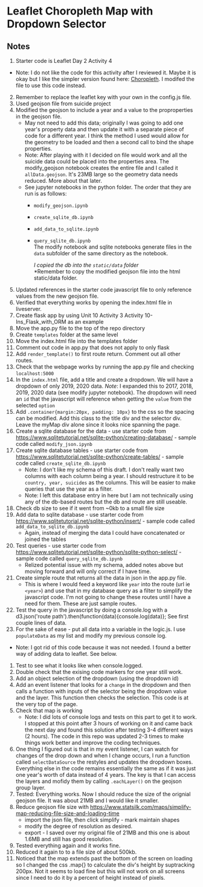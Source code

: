 # Leaflet Choropleth Map with Dropdown Selector

## Notes
1.  Starter code is Leaflet Day 2 Activity 4
  *  Note:  I do not like the code for this activity after I reviewed it.  Maybe it is okay but I like the simpler version found here:  [Choropleth](https://leafletjs.com/examples/choropleth/).  I modifed the file to use this code instead.
2. Remember to replace the leaflet key with your own in the config.js file.
1. Used geojson file from suicide project
1. Modified the geojson to include a year and a value to the proproperties in the geojson file.  
    * May not need to add this data; originally I was going to add one year's property data and then update it with a separate piece of code for a different year.  I think the method I used would allow for the geometry to be loaded and then a second call to bind the shape properties.
    * Note:  After playing with it I decided on file would work and all the suicide data could be placed into the properties area.  The modify_geojson notebook creates the entire file and I called it `allData.geojson`.  It's 23MB large so the geometry data needs reduced.  More about that later.
    * See jupyter notebooks in the python folder.  The order that they are run is as follows:
      * `modify_geojson.ipynb`
      * `create_sqlite_db.ipynb`
      * `add_data_to_sqlite.ipynb`
      * `query_sqlite_db.ipynb`  
      The modify notebook and sqlite notebooks generate files in the `data` subfolder of the same directory as the notebook.

        *I copied the db into the `static/data` folder*  
        *Remember to copy the modified geojson file into the html static/data folder.
1. Updated references in the starter code javascript file to only reference values from the new geojson file.
1. Verified that everything works by opening the index.html file in liveserver.
1. Create flask app by using Unit 10 Activity 3 Activity 10-Ins_Flask_with_ORM as an example
1. Move the app.py file to the top of the repo directory
1. Create `templates` folder at the same level 
1. Move the index.html file into the templates folder
1. Comment out code in app.py that does not apply to only flask
1. Add `render_template()` to first route return.  Comment out all other routes.
1. Check that the webpage works by running the app.py file and checking `localhost:5000`
1. In the `index.html` file, add a title and create a dropdown.  We will have a dropdown of only 2019, 2020 data.  *Note*: I expanded this to 2017, 2018, 2019, 2020 data (see modify jupyter notebook).  The dropdown will need an `id` that the javascript will reference when getting the `value` from the selected `option`
1. Add `.container{margin:20px, padding: 10px}` to the css so the spacing can be modified.  Add this class to the title div and the selector div.  Leave the myMap div alone since it looks nice spanning the page.
1. Create a sqlite database for the data - use starter code from https://www.sqlitetutorial.net/sqlite-python/creating-database/ - sample code called `modify_json.ipynb`
1. Create sqlite database tables - use starter code from https://www.sqlitetutorial.net/sqlite-python/create-tables/ - sample code called `create_sqlite_db.ipynb`
    * Note: I don't like my schema of this draft.  I don't really want two columns with each column being a year.  I should restructure it to be `country, year, suicides` as the columns.  This will be easier to make queries that use the year as a filter.
    * Note:  I left this database entry in here but I am not technically using any of the db-based routes but the db and route are still useable.  
1. Check db size to see if it went from ~0kb to a small file size
1. Add data to sqlite database - use starter code from https://www.sqlitetutorial.net/sqlite-python/insert/ - sample code called `add_data_to_sqlite_db.ipynb`
    * Again, instead of merging the data I could have concatenated or joined the tables
1. Test queries - use starter code from https://www.sqlitetutorial.net/sqlite-python/sqlite-python-select/ - sample code called `query_sqlite_db.ipynb`
    * Relized potential issue with my schema, added notes above but moving forward and will only correct if I have time.
1.  Create simple route that returns all the data in json in the app.py file.
    * This is where I would feed a keyword like `year` into the route (url ie `<year>`) and use that in my database query as a filter to simplify the javascript code.  I'm not going to change these routes until I have a need for them.  These are just sample routes.
1.  Test the query in the javascript by doing a console.log with a d3.json('route path').then(function(data){console.log(data)};  See first couple lines of data.
1.  For the sake of ease - put all data into a variable in the logic.js.  I use `populateData` as my list and modify my previous console log.
  * Note:  I got rid of this code because it was not needed.  I found a better way of adding data to leaflet.  See below.
1. Test to see what it looks like when console.logged.
1. Double check that the exising code markers for one year still work.
1. Add an object selection of the dropdown (using the dropdown id)
1. Add an event listener that looks for a `change` in the dropdown and then calls a function with inputs of the selector being the dropdown value and the layer.  This function then checks the selection.  This code is at the very top of the page.
1. Check that map is working
    * Note: I did lots of console logs and tests on this part to get it to work. I stopped at this point after 3 hours of working on it and came back the next day and found this solution after testing 3-4 different ways (2 hours).  The code in this repo was updated 2-3 times to make things work better and improve the coding techniques.
1.  One thing I figured out is that in my event listener, I can watch for changes of the drop down and when I change occurs, I run a function called `selectDataSource` the restyles and updates the dropdown boxes.  Everything else in the code remains essentially the same as if it was just one year's worth of data instead of 4 years.  The key is that I can access the layers and mofidy them by calling `.eachLayer()` on the geojson group layer.
1.  Tested:  Everything works.  Now I should reduce the size of the orignial geojson file.  It was about 21MB and I would like it smaller.
1. Reduce geojson file size with https://www.statsilk.com/maps/simplify-map-reducing-file-size-and-loading-time 
    * import the json file, then click simplify - mark maintain shapes
    * modify the degree of resolution as desired.
    * export - I saved over my original file of 21MB and this one is about 1.6MB and still has good resolution.
1.  Tested everything again and it works fine.
1.  Reduced it again to to a file size of about 500kb.
1.  Noticed that the map extends past the bottom of the screen on loading so I changed the css .map{} to calculate the div's height by suptracking 200px.  Not it seems to load fine but this will not work on all screens since I need to do it by a percent of height instead of pixels.

